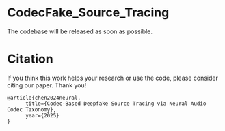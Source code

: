 # CodecFake_Source_Tracing

The codebase will be released as soon as possible.

# Citation
If you think this work helps your research or use the code, please consider citing our paper. Thank you!
```
@article{chen2024neural,
      title={Codec-Based Deepfake Source Tracing via Neural Audio Codec Taxonomy}, 
      year={2025}
}
```
